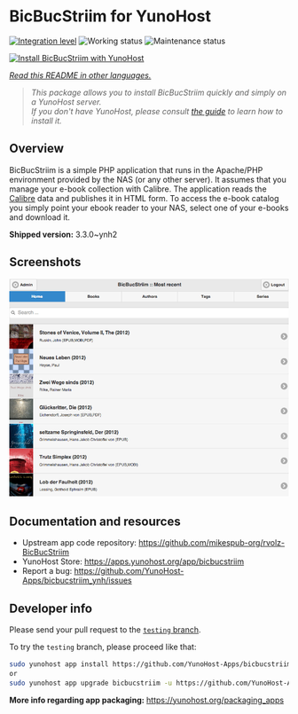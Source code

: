<!--
N.B.: This README was automatically generated by <https://github.com/YunoHost/apps/tree/master/tools/readme_generator>
It shall NOT be edited by hand.
-->

# BicBucStriim for YunoHost

[![Integration level](https://dash.yunohost.org/integration/bicbucstriim.svg)](https://dash.yunohost.org/appci/app/bicbucstriim) ![Working status](https://ci-apps.yunohost.org/ci/badges/bicbucstriim.status.svg) ![Maintenance status](https://ci-apps.yunohost.org/ci/badges/bicbucstriim.maintain.svg)

[![Install BicBucStriim with YunoHost](https://install-app.yunohost.org/install-with-yunohost.svg)](https://install-app.yunohost.org/?app=bicbucstriim)

*[Read this README in other languages.](./ALL_README.md)*

> *This package allows you to install BicBucStriim quickly and simply on a YunoHost server.*  
> *If you don't have YunoHost, please consult [the guide](https://yunohost.org/install) to learn how to install it.*

## Overview

BicBucStriim is a simple PHP application that runs in the Apache/PHP environment provided by the NAS (or any other server). It assumes that you manage your e-book collection with Calibre. The application reads the [Calibre](https://calibre-ebook.com/) data and publishes it in HTML form. To access the e-book catalog you simply point your ebook reader to your NAS, select one of your e-books and download it.


**Shipped version:** 3.3.0~ynh2

## Screenshots

![Screenshot of BicBucStriim](./doc/screenshots/bbs-121-recent.png)

## Documentation and resources

- Upstream app code repository: <https://github.com/mikespub-org/rvolz-BicBucStriim>
- YunoHost Store: <https://apps.yunohost.org/app/bicbucstriim>
- Report a bug: <https://github.com/YunoHost-Apps/bicbucstriim_ynh/issues>

## Developer info

Please send your pull request to the [`testing` branch](https://github.com/YunoHost-Apps/bicbucstriim_ynh/tree/testing).

To try the `testing` branch, please proceed like that:

```bash
sudo yunohost app install https://github.com/YunoHost-Apps/bicbucstriim_ynh/tree/testing --debug
or
sudo yunohost app upgrade bicbucstriim -u https://github.com/YunoHost-Apps/bicbucstriim_ynh/tree/testing --debug
```

**More info regarding app packaging:** <https://yunohost.org/packaging_apps>
